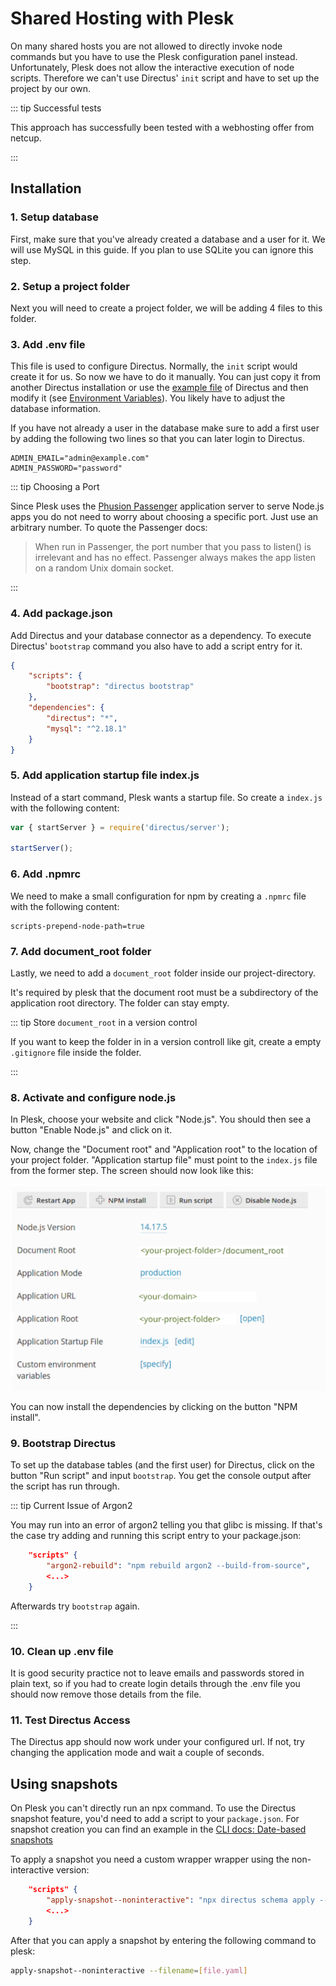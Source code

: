 # Shared Hosting with Plesk

On many shared hosts you are not allowed to directly invoke node commands but you have to use the Plesk configuration
panel instead. Unfortunately, Plesk does not allow the interactive execution of node scripts. Therefore we can't use
Directus' `init` script and have to set up the project by our own.

::: tip Successful tests

This approach has successfully been tested with a webhosting offer from netcup.

:::

## Installation

### 1. Setup database

First, make sure that you've already created a database and a user for it. We will use MySQL in this guide. If you
plan to use SQLite you can ignore this step.

### 2. Setup a project folder

Next you will need to create a project folder, we will be adding 4 files to this folder. 

### 3. Add .env file

This file is used to configure Directus. Normally, the `init` script would create it for us. So now we have to do it
manually. You can just copy it from another Directus installation or use the
[example file](https://github.com/directus/directus/blob/main/api/example.env) of Directus and then modify it (see
[Environment Variables](/configuration/config-options/#general)). You likely have to adjust the database information.

If you have not already a user in the database make sure to add a first user by adding the following two lines so that
you can later login to Directus.

```
ADMIN_EMAIL="admin@example.com"
ADMIN_PASSWORD="password"
```

::: tip Choosing a Port

Since Plesk uses the [Phusion Passenger](https://www.phusionpassenger.com/) application server to serve Node.js apps you
do not need to worry about choosing a specific port. Just use an arbitrary number. To quote the Passenger docs:

> When run in Passenger, the port number that you pass to listen() is irrelevant and has no effect. Passenger always
> makes the app listen on a random Unix domain socket.

:::

### 4. Add package.json

Add Directus and your database connector as a dependency. To execute Directus' `bootstrap` command you also have to add
a script entry for it.

```json
{
	"scripts": {
		"bootstrap": "directus bootstrap"
	},
	"dependencies": {
		"directus": "*",
		"mysql": "^2.18.1"
	}
}
```

### 5. Add application startup file index.js

Instead of a start command, Plesk wants a startup file. So create a `index.js` with the following content:

```js
var { startServer } = require('directus/server');

startServer();
```

### 6. Add .npmrc

We need to make a small configuration for npm by creating a `.npmrc` file with the following content:

```
scripts-prepend-node-path=true
```

### 7. Add document_root folder

Lastly, we need to add a `document_root` folder inside our project-directory.

It's required by plesk that the document root must be a subdirectory of the application root directory. The folder can
stay empty.

::: tip Store `document_root` in a version control

If you want to keep the folder in in a version controll like git, create a empty `.gitignore` file inside the folder.

:::

### 8. Activate and configure node.js

In Plesk, choose your website and click "Node.js". You should then see a button "Enable Node.js" and click on it.

Now, change the "Document root" and "Application root" to the location of your project folder. "Application startup
file" must point to the `index.js` file from the former step. The screen should now look like this:

![Plesk Screenshot](../../assets/guides/installation/plesk-screenshot.png)

You can now install the dependencies by clicking on the button "NPM install".

### 9. Bootstrap Directus

To set up the database tables (and the first user) for Directus, click on the button "Run script" and input `bootstrap`.
You get the console output after the script has run through.

::: tip Current Issue of Argon2

You may run into an error of argon2 telling you that glibc is missing. If that's the case try adding and running this
script entry to your package.json:

```json
    "scripts" {
        "argon2-rebuild": "npm rebuild argon2 --build-from-source",
        <...>
    }

```

Afterwards try `bootstrap` again.

:::

### 10. Clean up .env file

It is good security practice not to leave emails and passwords stored in plain text, so if you had to create login details through the .env file you should now remove those details from the file.

### 11. Test Directus Access

The Directus app should now work under your configured url. If not, try changing the application mode and wait a couple
of seconds.

## Using snapshots

On Plesk you can't directly run an npx command. To use the Directus snapshot feature, you'd need to add a script to your
`package.json`. For snapshot creation you can find an example in the
[CLI docs: Date-based snapshots](/getting-started/installation/plesk#snapshot-the-data-model)

To apply a snapshot you need a custom wrapper wrapper using the non-interactive version:

```json
    "scripts" {
    	"apply-snapshot--noninteractive": "npx directus schema apply --yes ./snapshots/\"$npm_config_filename\"",
        <...>
    }

```

After that you can apply a snapshot by entering the following command to plesk:

```sh
apply-snapshot--noninteractive --filename=[file.yaml]
```
